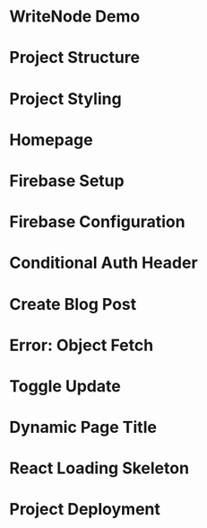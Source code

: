 # WriteNode Demo
# Project Structure
# Project Styling
# Homepage
# Firebase Setup
# Firebase Configuration
# Conditional Auth Header
# Create Blog Post
# Error: Object Fetch
# Toggle Update
# Dynamic Page Title
# React Loading Skeleton
# Project Deployment
